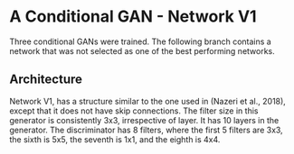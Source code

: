 # A Conditional GAN - Network V1
Three conditional GANs were trained. The following branch contains a network that was not selected as one of the best performing networks.

## Architecture
Network V1, has a structure similar to the one used in (Nazeri et al., 2018),
except that it does not have skip connections. The filter size in this generator 
is consistently 3x3, irrespective of layer. It has 10 layers in the generator. 
The discriminator has 8 filters, where the first 5 filters are 3x3, the sixth is 
5x5, the seventh is 1x1, and the eighth is 4x4.
